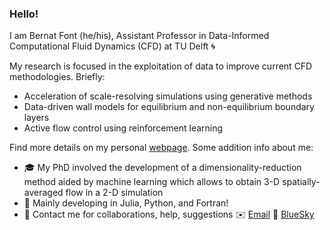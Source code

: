 ### Hello!  

I am Bernat Font (he/his), Assistant Professor in Data-Informed Computational Fluid Dynamics (CFD) at TU Delft 🌀 

My research is focused in the exploitation of data to improve current CFD methodologies. Briefly:
- Acceleration of scale-resolving simulations using generative methods
- Data-driven wall models for equilibrium and non-equilibrium boundary layers
- Active flow control using reinforcement learning
  
Find more details on my personal [webpage](https://b-fg.github.io/publications/). Some addition info about me:
- 🎓 My PhD involved the development of a dimensionality-reduction method aided by machine learning which allows to obtain 3-D spatially-averaged flow in a 2-D simulation
- 🌱 Mainly developing in Julia, Python, and Fortran!
- 💬 Contact me for collaborations, help, suggestions ✉️ [Email](mailto:b.font@tudelft.nl) 🦋 [BlueSky](https://bsky.app/profile/fontb.bsky.social)
  

